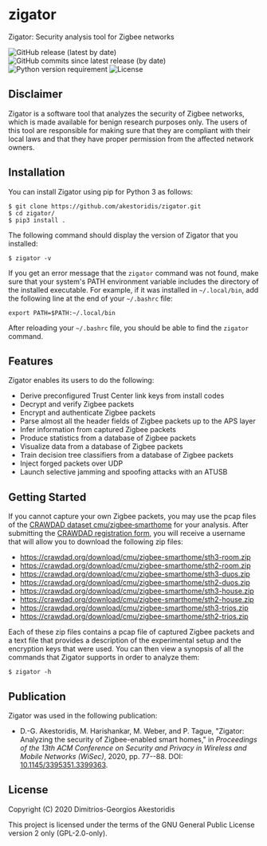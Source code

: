 # zigator

Zigator: Security analysis tool for Zigbee networks

![GitHub release (latest by date)](https://img.shields.io/github/v/release/akestoridis/zigator)
![GitHub commits since latest release (by date)](https://img.shields.io/github/commits-since/akestoridis/zigator/latest)
![Python version requirement](https://img.shields.io/badge/python-%3E%3D3.7.3-blue)
![License](https://img.shields.io/badge/license-GPL--2.0--only-blue)


## Disclaimer

Zigator is a software tool that analyzes the security of Zigbee networks, which is made available for benign research purposes only.
The users of this tool are responsible for making sure that they are compliant with their local laws and that they have proper permission from the affected network owners.


## Installation

You can install Zigator using pip for Python 3 as follows:
```
$ git clone https://github.com/akestoridis/zigator.git
$ cd zigator/
$ pip3 install .
```

The following command should display the version of Zigator that you installed:
```
$ zigator -v
```

If you get an error message that the `zigator` command was not found, make sure that your system's PATH environment variable includes the directory of the installed executable. For example, if it was installed in `~/.local/bin`, add the following line at the end of your `~/.bashrc` file:
```
export PATH=$PATH:~/.local/bin
```

After reloading your `~/.bashrc` file, you should be able to find the `zigator` command.


## Features

Zigator enables its users to do the following:

* Derive preconfigured Trust Center link keys from install codes
* Decrypt and verify Zigbee packets
* Encrypt and authenticate Zigbee packets
* Parse almost all the header fields of Zigbee packets up to the APS layer
* Infer information from captured Zigbee packets
* Produce statistics from a database of Zigbee packets
* Visualize data from a database of Zigbee packets
* Train decision tree classifiers from a database of Zigbee packets
* Inject forged packets over UDP
* Launch selective jamming and spoofing attacks with an ATUSB


## Getting Started

If you cannot capture your own Zigbee packets, you may use the pcap files of the [CRAWDAD dataset cmu/zigbee‑smarthome](https://doi.org/10.15783/c7-nvc6-4q28) for your analysis.
After submitting the [CRAWDAD registration form](https://crawdad.org/registration-form.html), you will receive a username that will allow you to download the following zip files:

* https://crawdad.org/download/cmu/zigbee-smarthome/sth3-room.zip
* https://crawdad.org/download/cmu/zigbee-smarthome/sth2-room.zip
* https://crawdad.org/download/cmu/zigbee-smarthome/sth3-duos.zip
* https://crawdad.org/download/cmu/zigbee-smarthome/sth2-duos.zip
* https://crawdad.org/download/cmu/zigbee-smarthome/sth3-house.zip
* https://crawdad.org/download/cmu/zigbee-smarthome/sth2-house.zip
* https://crawdad.org/download/cmu/zigbee-smarthome/sth3-trios.zip
* https://crawdad.org/download/cmu/zigbee-smarthome/sth2-trios.zip

Each of these zip files contains a pcap file of captured Zigbee packets and a text file that provides a description of the experimental setup and the encryption keys that were used. You can then view a synopsis of all the commands that Zigator supports in order to analyze them:
```
$ zigator -h
```


## Publication

Zigator was used in the following publication:

* D.-G. Akestoridis, M. Harishankar, M. Weber, and P. Tague, "Zigator: Analyzing the security of Zigbee-enabled smart homes," in _Proceedings of the 13th ACM Conference on Security and Privacy in Wireless and Mobile Networks (WiSec)_, 2020, pp. 77--88. DOI: [10.1145/3395351.3399363](https://doi.org/10.1145/3395351.3399363).


## License

Copyright (C) 2020 Dimitrios-Georgios Akestoridis

This project is licensed under the terms of the GNU General Public License version 2 only (GPL-2.0-only).

